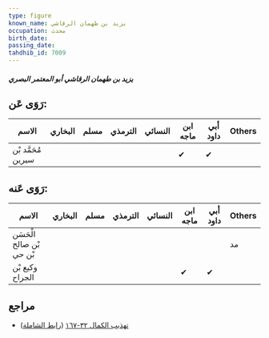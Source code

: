```yaml
---
type: figure
known_name: يزيد بن طهمان الرقاشي
occupation: محدث
birth_date:
passing_date:
tahdhib_id: 7009
---
```

##### يزيد بن طهمان الرقاشي أبو المعتمر البصري

## رَوَى عَن:
| الاسم              | البخاري | مسلم | الترمذي | النسائي | ابن ماجه | أبي داود | Others |
| ------------------ | ------- | ---- | ------- | ------- | -------- | -------- | ------ |
| مُحَمَّد بْن سيرين |         |      |         |         | ✔        | ✔        |        |
## رَوَى عَنه:
| الاسم                    | البخاري | مسلم | الترمذي | النسائي | ابن ماجه | أبي داود | Others |
| ------------------------ | ------- | ---- | ------- | ------- | -------- | -------- | ------ |
| الْحَسَن بْن صالح بْن حي |         |      |         |         |          |          | مد     |
| وكيع بْن الجراح          |         |      |         |         | ✔        | ✔        |        |
## مراجع
- [تهذيب الكمال ٣٢-١٦٧](obsidian://open?vault=Tahdhib-al-Kamal&file=Figures/٧٠٠٩-يزيد%20بن%20طهمان%20الرقاشي%20أبو%20المعتمر%20البصري) ([رابط الشاملة](https://shamela.ws/book/3722/17281))